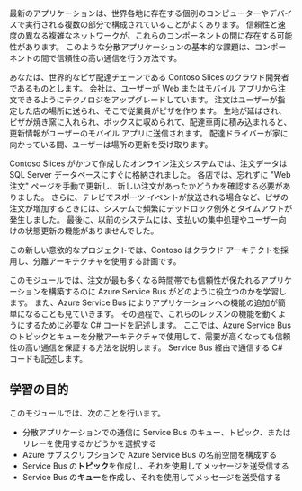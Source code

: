 最新のアプリケーションは、世界各地に存在する個別のコンピューターやデバイスで実行される複数の部分で構成されていることがよくあります。 信頼性と速度の異なる複雑なネットワークが、これらのコンポーネントの間に存在する可能性があります。 このような分散アプリケーションの基本的な課題は、コンポーネントの間で信頼性の高い通信を行う方法です。

あなたは、世界的なピザ配達チェーンである Contoso Slices のクラウド開発者であるものとします。 会社は、ユーザーが Web またはモバイル アプリから注文できるようにテクノロジをアップグレードしています。 注文はユーザーが指定した店の場所に送られ、そこで従業員がピザを作ります。 生地が延ばされ、ピザが焼き窯に入れられ、ボックスに収められて、配達車両に積み込まれると、更新情報がユーザーのモバイル アプリに送信されます。 配達ドライバーが家に向かっている間、ユーザーは場所の更新を受け取ります。 

Contoso Slices がかつて作成したオンライン注文システムでは、注文データは SQL Server データベースにすぐに格納されました。 各店では、忘れずに "Web 注文" ページを手動で更新し、新しい注文があったかどうかを確認する必要がありました。 さらに、テレビでスポーツ イベントが放送される場合など、ピザの注文が増加するときには、システムで頻繁にデッドロック例外とタイムアウトが発生しました。 最後に、以前のシステムには、支払いの集中処理やユーザー向けの状態更新の機能がありませんでした。

この新しい意欲的なプロジェクトでは、Contoso はクラウド アーキテクトを採用し、分離アーキテクチャを使用する計画です。 

このモジュールでは、注文が最も多くなる時間帯でも信頼性が保たれるアプリケーションを構築するのに Azure Service Bus がどのように役立つのかを学習します。 また、Azure Service Bus によりアプリケーションへの機能の追加が簡単になることも見ていきます。 その過程で、これらのレッスンの機能を動くようにするために必要な C# コードを記述します。 ここでは、Azure Service Bus のトピックとキューを分散アーキテクチャで使用して、需要が高くなっても信頼性の高い通信を保証する方法を説明します。 Service Bus 経由で通信する C# コードも記述します。

## <a name="learning-objectives"></a>学習の目的

このモジュールでは、次のことを行います。
- 分散アプリケーションでの通信に Service Bus のキュー、トピック、またはリレーを使用するかどうかを選択する
- Azure サブスクリプションで Azure Service Bus の名前空間を構成する
- Service Bus の**トピック**を作成し、それを使用してメッセージを送受信する
- Service Bus の**キュー**を作成し、それを使用してメッセージを送受信する
